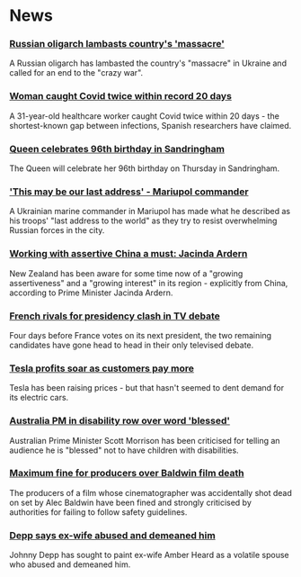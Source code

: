# News
### [Russian oligarch lambasts country's 'massacre'](https://www.bbc.com/news/business-61163546)
A Russian oligarch has lambasted the country's "massacre" in Ukraine and called for an end to the "crazy war". 
### [Woman caught Covid twice within record 20 days](https://www.bbc.com/news/health-61161529)
A 31-year-old healthcare worker caught Covid twice within 20 days - the shortest-known gap between infections, Spanish researchers have claimed. 
### [Queen celebrates 96th birthday in Sandringham](https://www.bbc.com/news/uk-61167593)
The Queen will celebrate her 96th birthday on Thursday in Sandringham. 
### ['This may be our last address' - Mariupol commander](https://www.bbc.com/news/world-europe-61159812)
A Ukrainian marine commander in Mariupol has made what he described as his troops' "last address to the world" as they try to resist overwhelming Russian forces in the city.
### [Working with assertive China a must: Jacinda Ardern](https://www.bbc.com/news/world-asia-61160207)
New Zealand has been aware for some time now of a "growing assertiveness" and a "growing interest" in its region - explicitly from China, according to Prime Minister Jacinda Ardern. 
### [French rivals for presidency clash in TV debate](https://www.bbc.com/news/world-europe-61166601)
Four days before France votes on its next president, the two remaining candidates have gone head to head in their only televised debate. 
### [Tesla profits soar as customers pay more](https://www.bbc.com/news/business-61170691)
Tesla has been raising prices - but that hasn't seemed to dent demand for its electric cars.
### [Australia PM in disability row over word 'blessed'](https://www.bbc.com/news/world-australia-61171449)
Australian Prime Minister Scott Morrison has been criticised for telling an audience he is "blessed" not to have children with disabilities.
### [Maximum fine for producers over Baldwin film death](https://www.bbc.com/news/entertainment-arts-61169495)
The producers of a film whose cinematographer was accidentally shot dead on set by Alec Baldwin have been fined and strongly criticised by authorities for failing to follow safety guidelines.
### [Depp says ex-wife abused and demeaned him](https://www.bbc.com/news/world-us-canada-61168837)
Johnny Depp has sought to paint ex-wife Amber Heard as a volatile spouse who abused and demeaned him.
